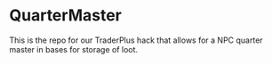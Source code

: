 # QuarterMaster
This is the repo for our TraderPlus hack that allows for a NPC quarter master in bases for storage of loot.
